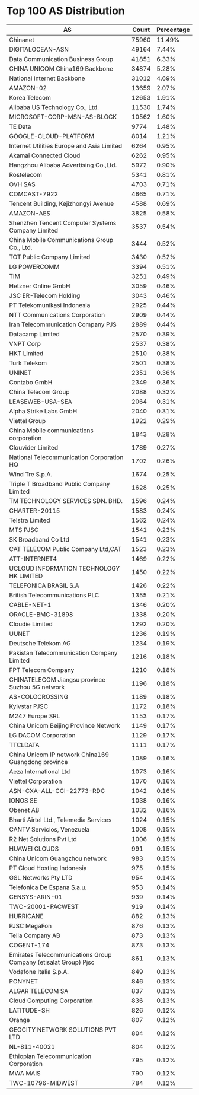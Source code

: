 # Top 100 AS Distribution
| AS | Count | Percentage |
|----|----|----|
| Chinanet | 75960 | 11.49% |
| DIGITALOCEAN-ASN | 49164 | 7.44% |
| Data Communication Business Group | 41851 | 6.33% |
| CHINA UNICOM China169 Backbone | 34874 | 5.28% |
| National Internet Backbone | 31012 | 4.69% |
| AMAZON-02 | 13659 | 2.07% |
| Korea Telecom | 12653 | 1.91% |
| Alibaba US Technology Co., Ltd. | 11530 | 1.74% |
| MICROSOFT-CORP-MSN-AS-BLOCK | 10562 | 1.60% |
| TE Data | 9774 | 1.48% |
| GOOGLE-CLOUD-PLATFORM | 8014 | 1.21% |
| Internet Utilities Europe and Asia Limited | 6264 | 0.95% |
| Akamai Connected Cloud | 6262 | 0.95% |
| Hangzhou Alibaba Advertising Co.,Ltd. | 5972 | 0.90% |
| Rostelecom | 5341 | 0.81% |
| OVH SAS | 4703 | 0.71% |
| COMCAST-7922 | 4665 | 0.71% |
| Tencent Building, Kejizhongyi Avenue | 4588 | 0.69% |
| AMAZON-AES | 3825 | 0.58% |
| Shenzhen Tencent Computer Systems Company Limited | 3537 | 0.54% |
| China Mobile Communications Group Co., Ltd. | 3444 | 0.52% |
| TOT Public Company Limited | 3430 | 0.52% |
| LG POWERCOMM | 3394 | 0.51% |
| TIM | 3251 | 0.49% |
| Hetzner Online GmbH | 3059 | 0.46% |
| JSC ER-Telecom Holding | 3043 | 0.46% |
| PT Telekomunikasi Indonesia | 2925 | 0.44% |
| NTT Communications Corporation | 2909 | 0.44% |
| Iran Telecommunication Company PJS | 2889 | 0.44% |
| Datacamp Limited | 2570 | 0.39% |
| VNPT Corp | 2537 | 0.38% |
| HKT Limited | 2510 | 0.38% |
| Turk Telekom | 2501 | 0.38% |
| UNINET | 2351 | 0.36% |
| Contabo GmbH | 2349 | 0.36% |
| China Telecom Group | 2088 | 0.32% |
| LEASEWEB-USA-SEA | 2064 | 0.31% |
| Alpha Strike Labs GmbH | 2040 | 0.31% |
| Viettel Group | 1922 | 0.29% |
| China Mobile communications corporation | 1843 | 0.28% |
| Clouvider Limited | 1789 | 0.27% |
| National Telecommunication Corporation HQ | 1702 | 0.26% |
| Wind Tre S.p.A. | 1674 | 0.25% |
| Triple T Broadband Public Company Limited | 1628 | 0.25% |
| TM TECHNOLOGY SERVICES SDN. BHD. | 1596 | 0.24% |
| CHARTER-20115 | 1583 | 0.24% |
| Telstra Limited | 1562 | 0.24% |
| MTS PJSC | 1541 | 0.23% |
| SK Broadband Co Ltd | 1541 | 0.23% |
| CAT TELECOM Public Company Ltd,CAT | 1523 | 0.23% |
| ATT-INTERNET4 | 1469 | 0.22% |
| UCLOUD INFORMATION TECHNOLOGY HK LIMITED | 1450 | 0.22% |
| TELEFONICA BRASIL S.A | 1426 | 0.22% |
| British Telecommunications PLC | 1355 | 0.21% |
| CABLE-NET-1 | 1346 | 0.20% |
| ORACLE-BMC-31898 | 1338 | 0.20% |
| Cloudie Limited | 1292 | 0.20% |
| UUNET | 1236 | 0.19% |
| Deutsche Telekom AG | 1234 | 0.19% |
| Pakistan Telecommunication Company Limited | 1216 | 0.18% |
| FPT Telecom Company | 1210 | 0.18% |
| CHINATELECOM Jiangsu province Suzhou 5G network | 1196 | 0.18% |
| AS-COLOCROSSING | 1189 | 0.18% |
| Kyivstar PJSC | 1172 | 0.18% |
| M247 Europe SRL | 1153 | 0.17% |
| China Unicom Beijing Province Network | 1149 | 0.17% |
| LG DACOM Corporation | 1129 | 0.17% |
| TTCLDATA | 1111 | 0.17% |
| China Unicom IP network China169 Guangdong province | 1089 | 0.16% |
| Aeza International Ltd | 1073 | 0.16% |
| Viettel Corporation | 1070 | 0.16% |
| ASN-CXA-ALL-CCI-22773-RDC | 1042 | 0.16% |
| IONOS SE | 1038 | 0.16% |
| Obenet AB | 1032 | 0.16% |
| Bharti Airtel Ltd., Telemedia Services | 1024 | 0.15% |
| CANTV Servicios, Venezuela | 1008 | 0.15% |
| R2 Net Solutions Pvt Ltd | 1006 | 0.15% |
| HUAWEI CLOUDS | 991 | 0.15% |
| China Unicom Guangzhou network | 983 | 0.15% |
| PT Cloud Hosting Indonesia | 975 | 0.15% |
| GSL Networks Pty LTD | 954 | 0.14% |
| Telefonica De Espana S.a.u. | 953 | 0.14% |
| CENSYS-ARIN-01 | 939 | 0.14% |
| TWC-20001-PACWEST | 919 | 0.14% |
| HURRICANE | 882 | 0.13% |
| PJSC MegaFon | 876 | 0.13% |
| Telia Company AB | 873 | 0.13% |
| COGENT-174 | 873 | 0.13% |
| Emirates Telecommunications Group Company (etisalat Group) Pjsc | 861 | 0.13% |
| Vodafone Italia S.p.A. | 849 | 0.13% |
| PONYNET | 846 | 0.13% |
| ALGAR TELECOM SA | 837 | 0.13% |
| Cloud Computing Corporation | 836 | 0.13% |
| LATITUDE-SH | 826 | 0.12% |
| Orange | 807 | 0.12% |
| GEOCITY NETWORK SOLUTIONS PVT LTD | 804 | 0.12% |
| NL-811-40021 | 804 | 0.12% |
| Ethiopian Telecommunication Corporation | 795 | 0.12% |
| MWA MAIS | 790 | 0.12% |
| TWC-10796-MIDWEST | 784 | 0.12% |
